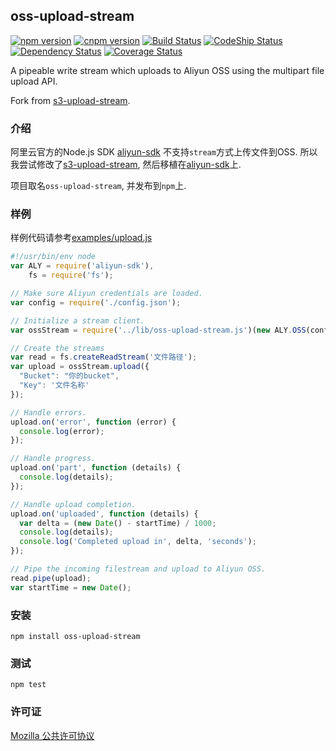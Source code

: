 ## oss-upload-stream

[![npm version](https://img.shields.io/npm/v/oss-upload-stream.svg)](https://www.npmjs.com/package/oss-upload-stream)
[![cnpm version](https://npm.taobao.org/badge/v/oss-upload-stream.svg)](https://npm.taobao.org/package/oss-upload-stream)
[![Build Status](https://travis-ci.org/meteormatt/oss-upload-stream.svg?branch=master)](https://travis-ci.org/meteormatt/oss-upload-stream)
[![CodeShip Status](https://img.shields.io/codeship/9d423a50-5ace-0133-11b8-624f61fe64ff.svg)](https://codeship.com/projects/110510)
[![Dependency Status](https://david-dm.org/meteormatt/oss-upload-stream.svg)](https://david-dm.org/meteormatt/oss-upload-stream)
[![Coverage Status](https://coveralls.io/repos/meteormatt/oss-upload-stream/badge.svg?branch=master&service=github)](https://coveralls.io/github/meteormatt/oss-upload-stream?branch=master)

A pipeable write stream which uploads to Aliyun OSS using the multipart file upload API.

Fork from [s3-upload-stream](https://github.com/nathanpeck/s3-upload-stream).

### 介绍

阿里云官方的Node.js SDK [aliyun-sdk](https://github.com/aliyun-UED/aliyun-sdk-js) 不支持`stream`方式上传文件到OSS. 
所以我尝试修改了[s3-upload-stream](https://github.com/nathanpeck/s3-upload-stream), 然后移植在[aliyun-sdk](https://github.com/aliyun-UED/aliyun-sdk-js)上.

项目取名`oss-upload-stream`, 并发布到`npm`上.

### 样例

样例代码请参考[examples/upload.js](https://github.com/meteormatt/oss-upload-stream/blob/master/examples/upload.js)

```js
#!/usr/bin/env node
var ALY = require('aliyun-sdk'),
    fs = require('fs');

// Make sure Aliyun credentials are loaded.
var config = require('./config.json');

// Initialize a stream client.
var ossStream = require('../lib/oss-upload-stream.js')(new ALY.OSS(config));

// Create the streams
var read = fs.createReadStream('文件路径');
var upload = ossStream.upload({
  "Bucket": "你的bucket",
  "Key": '文件名称'
});

// Handle errors.
upload.on('error', function (error) {
  console.log(error);
});

// Handle progress.
upload.on('part', function (details) {
  console.log(details);
});

// Handle upload completion.
upload.on('uploaded', function (details) {
  var delta = (new Date() - startTime) / 1000;
  console.log(details);
  console.log('Completed upload in', delta, 'seconds');
});

// Pipe the incoming filestream and upload to Aliyun OSS.
read.pipe(upload);
var startTime = new Date();
```

### 安装

```
npm install oss-upload-stream
```

### 测试

```
npm test
```

### 许可证

[Mozilla 公共许可协议](http://mozillachina.github.io/MPL/)